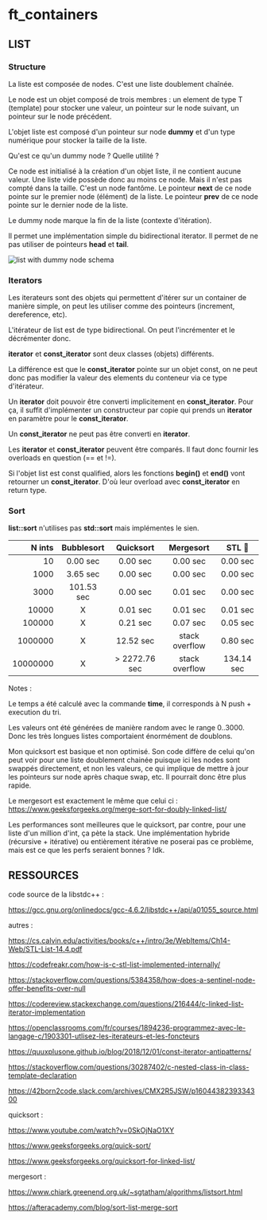 # ft_containers

## LIST

### Structure

La liste est composée de nodes. C'est une liste doublement chaînée.

Le node est un objet composé de trois membres : un element de type T (template) pour stocker une valeur, un pointeur sur le node suivant, un pointeur sur le node précédent.

L'objet liste est composé d'un pointeur sur node **dummy** et d'un type numérique pour stocker la taille de la liste.

Qu'est ce qu'un dummy node ? Quelle utilité ?

Ce node est initialisé à la création d'un objet liste, il ne contient aucune valeur. Une liste vide possède donc au moins ce node. Mais il n'est pas compté dans la taille. C'est un node fantôme. Le pointeur **next** de ce node pointe sur le premier node (élément) de la liste. Le pointeur **prev** de ce node pointe sur le dernier node de la liste.

Le dummy node marque la fin de la liste (contexte d'itération).

Il permet une implémentation simple du bidirectional iterator. Il permet de ne pas utiliser de pointeurs **head** et **tail**.

![list with dummy node schema](https://i.stack.imgur.com/nlX1F.png)

### Iterators

Les iterateurs sont des objets qui permettent d'itérer sur un container de manière simple, on peut les utiliser comme des pointeurs (increment, dereference, etc).

L'itérateur de list est de type bidirectional. On peut l'incrémenter et le décrémenter donc.

**iterator** et **const_iterator** sont deux classes (objets) différents.

La différence est que le **const_iterator** pointe sur un objet const, on ne peut donc pas modifier la valeur des elements du conteneur via ce type d'itérateur.

Un **iterator** doit pouvoir être converti implicitement en **const_iterator**. Pour ça, il suffit d'implémenter un constructeur par copie qui prends un **iterator** en paramètre pour le **const_iterator**.

Un **const_iterator** ne peut pas être converti en **iterator**.

Les **iterator** et **const_iterator** peuvent être comparés. Il faut donc fournir les overloads en question (== et !=).

Si l'objet list est const qualified, alors les fonctions **begin()** et **end()** vont retourner un **const_iterator**. D'où leur overload avec **const_iterator** en return type.

### Sort

**list::sort** n'utilises pas **std::sort** mais implémentes le sien.

|    N ints     |  Bubblesort   |  Quicksort      |  Mergesort      | STL :crown:   |
| ------------: | :-----------: |:-------------:  |:-------------:  | :----------:  |
|       10      |    0.00 sec   |     0.00 sec    |     0.00 sec    |    0.00 sec   |
|     1000      |    3.65 sec   |     0.00 sec    |     0.00 sec    |    0.00 sec   |
|     3000      |  101.53 sec   |     0.00 sec    |     0.01 sec    |    0.00 sec   |
|    10000      |      X        |     0.01 sec    |     0.01 sec    |    0.01 sec   |
|   100000      |      X        |     0.21 sec    |     0.07 sec    |    0.05 sec   |
|  1000000      |      X        |    12.52 sec    | stack overflow  |    0.80 sec   |
| 10000000      |      X        | > 2272.76 sec   | stack overflow  |  134.14 sec   |

Notes :

Le temps a été calculé avec la commande **time**, il corresponds à N push + execution du tri.

Les valeurs ont été générées de manière random avec le range 0..3000. Donc les très longues listes comportaient énormément de doublons.

Mon quicksort est basique et non optimisé. Son code diffère de celui qu'on peut voir pour une liste doublement chainée puisque ici les nodes sont swappés directement, et non les valeurs, ce qui implique de mettre à jour les pointeurs sur node après chaque swap, etc. Il pourrait donc être plus rapide.

Le mergesort est exactement le même que celui ci : https://www.geeksforgeeks.org/merge-sort-for-doubly-linked-list/

Les performances sont meilleures que le quicksort, par contre, pour une liste d'un million d'int, ça pète la stack. Une implémentation hybride (récursive + itérative) ou entièrement itérative ne poserai pas ce problème, mais est ce que les perfs seraient bonnes ? Idk. 

## RESSOURCES

code source de la libstdc++ :

https://gcc.gnu.org/onlinedocs/gcc-4.6.2/libstdc++/api/a01055_source.html

autres :

https://cs.calvin.edu/activities/books/c++/intro/3e/WebItems/Ch14-Web/STL-List-14.4.pdf

https://codefreakr.com/how-is-c-stl-list-implemented-internally/

https://stackoverflow.com/questions/5384358/how-does-a-sentinel-node-offer-benefits-over-null

https://codereview.stackexchange.com/questions/216444/c-linked-list-iterator-implementation

https://openclassrooms.com/fr/courses/1894236-programmez-avec-le-langage-c/1903301-utlisez-les-iterateurs-et-les-foncteurs

https://quuxplusone.github.io/blog/2018/12/01/const-iterator-antipatterns/

https://stackoverflow.com/questions/30287402/c-nested-class-in-class-template-declaration

https://42born2code.slack.com/archives/CMX2R5JSW/p1604438239334300

quicksort :

https://www.youtube.com/watch?v=0SkOjNaO1XY

https://www.geeksforgeeks.org/quick-sort/

https://www.geeksforgeeks.org/quicksort-for-linked-list/

mergesort :

https://www.chiark.greenend.org.uk/~sgtatham/algorithms/listsort.html

https://afteracademy.com/blog/sort-list-merge-sort
